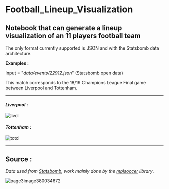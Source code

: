 # Football_Lineup_Visualization

## Notebook that can generate a lineup visualization of an 11 players football team

The only format currently supported is JSON and with the Statsbomb data architecture.

**Examples :** 

Input = "*data/events/22912.json*" (Statsbomb open data)

This match corresponds to the 18/19 Champions League Final game between Liverpool and Tottenham.

---

#### *Liverpool* :

![livcl](https://user-images.githubusercontent.com/23354346/120563918-01921500-c40a-11eb-866b-1369b773bb34.png)


#### *Tottenham* : 
![totcl](https://user-images.githubusercontent.com/23354346/120563924-05259c00-c40a-11eb-8300-610804b07949.png)

---




## Source :

*Data used from [Statsbomb](https://statsbomb.com), work mainly done by the [mplsoccer](https://mplsoccer.readthedocs.io) library*.

![page3image380034672](blob:https://stackedit.io/553a19de-8df6-4188-a701-d9b7906764ac)

